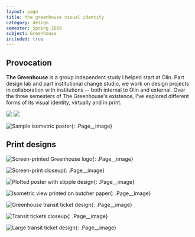 ```yaml
---
layout: page
title: the greenhouse visual identity 
category: design
semester: Spring 2019
subject: Greenhouse
included: true
---
```


## Provocation

**The Greenhouse** is a group independent study I helped start at Olin. Part design lab and part institutional change studio, we work on design projects in collaboration with institutions -- both internal to Olin and external. Over the three semesters of The Greenhouse's existence, I've explored different forms of its visual identity, virtually and in print.

<div class="Page__image-row">
    <img class="Page__image-6" src="/images/ghidentity/img1.png">
    <img class="Page__image-6" src="/images/ghidentity/img2.png">
</div>

![Sample isometric poster](/images/ghidentity/img3.png){: .Page__image}

## Print designs

![Screen-printed Greenhouse logo](/images/ghidentity/img4.jpg){: .Page__image}

![Screen-print closeup](/images/ghidentity/img5.jpg){: .Page__image}

![Plotted poster with stipple design](/images/ghidentity/img6.jpg){: .Page__image}

![Isometric view printed on butcher paper](/images/ghidentity/img7.jpg){: .Page__image}

![Greenhouse transit ticket design](/images/ghidentity/img8.jpg){: .Page__image}

![Transit tickets closeup](/images/ghidentity/img9.jpg){: .Page__image}

![Large transit ticket design](/images/ghidentity/img10.jpg){: .Page__image}

